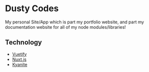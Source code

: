 # Dusty Codes

My personal Site/App which is part my portfolio website, and part my documentation website for all of my node modules/libraries!

## Technology

- [Vuetify](https://github.com/vuetifyjs/vuetify)
- [Nuxt.js](https://github.com/nuxt/nuxt.js)
- [Kyanite](https://github.com/silicate-tools/kyanite)
